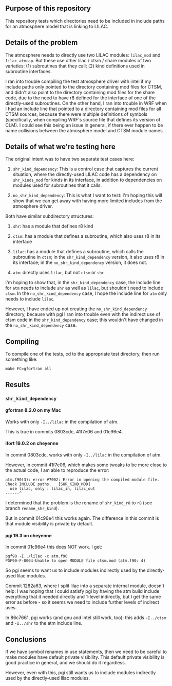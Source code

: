 ## Purpose of this repository

This repository tests which directories need to be included in include
paths for an atmosphere model that is linking to LILAC.

## Details of the problem

The atmosphere needs to directly use two LILAC modules: `lilac_mod` and
`lilac_atmcap`. But these use other lilac / ctsm / share modules of two
varieties: (1) subroutines that they call; (2) kind definitions used in
subroutine interfaces.

I ran into trouble compiling the test atmosphere driver with intel if my
include paths only pointed to the directory containing mod files for
CTSM, and didn't also point to the directory containing mod files for
the share code, due to the need to have r8 defined for the interface of
one of the directly-used subroutines. On the other hand, I ran into
trouble in WRF when I had an include line that pointed to a directory
containing mod files for all CTSM sources, because there were multiple
definitions of symbols (specifically, when compiling WRF's source file
that defines its version of CLM). I could see this being an issue in
general, if there ever happen to be name collisions between the
atmosphere model and CTSM module names.

## Details of what we're testing here

The original intent was to have two separate test cases here:

1. `shr_kind_dependency`: This is a control case that captures the
   current situation, where the directly-used LILAC code has a
   dependency on `shr_kinds_mod` for kinds in its interface, in addition
   to dependencies on modules used for subroutines that it calls.
   
2. `no_shr_kind_dependency`: This is what I want to test: I'm hoping
   this will show that we can get away with having more limited includes
   from the atmosphere driver.
   
Both have similar subdirectory structures:

1. `shr`: has a module that defines r8 kind

2. `ctsm`: has a module that defines a subroutine, which also uses r8 in
   its interface
   
3. `lilac`: has a module that defines a subroutine, which calls the
   subroutine in `ctsm`; in the `shr_kind_dependency` version, it also
   uses r8 in its interface; in the `no_shr_kind_dependency` version, it
   does not.
   
4. `atm`: directly uses `lilac`, but not `ctsm` or `shr`

I'm hoping to show that, in the `shr_kind_dependency` case, the include
line for `atm` needs to include `shr` as well as `lilac`, but shouldn't
need to include `ctsm`. In the `no_shr_kind_dependency` case, I hope the
include line for `atm` only needs to include `lilac`.

However, I have ended up not creating the `no_shr_kind_dependency`
directory, because with pgi I ran into trouble even with the indirect
use of ctsm code in the `shr_kind_dependency` case; this wouldn't have
changed in the `no_shr_kind_dependency` case.

## Compiling

To compile one of the tests, cd to the appropriate test directory, then
run something like:

`make FC=gfortran all`

## Results

### `shr_kind_dependency`

#### gfortran 8.2.0 on my Mac

Works with only `-I../lilac` in the compilation of atm.

This is true in commits 0803cdc, 41f7e06 and 01c96e4.

#### ifort 19.0.2 on cheyenne

In commit 0803cdc, works with only `-I../lilac` in the compilation of
atm.

However, in commit 41f7e06, which makes some tweaks to be more close to
the actual code, I am able to reproduce the error:

```
atm.f90(3): error #7002: Error in opening the compiled module file.  Check INCLUDE paths.   [SHR_KIND_MOD]
  use lilac, only : lilac_in, lilac_out
------^
```

I determined that the problem is the rename of `shr_kind_r8` to `r8`
(see branch `rename_shr_kind`).

But in commit 01c96e4 this works again. The difference in this commit
is that module visibility is private by default.

#### pgi 19.3 on cheyenne

In commit 01c96e4 this does NOT work. I get:

```
pgf90 -I../lilac -c atm.f90
PGF90-F-0004-Unable to open MODULE file ctsm.mod (atm.f90: 4)
```

So pgi seems to want us to include modules indirectly used by the
directly-used lilac modules.

Commit 1282a63, where I split lilac into a separate internal module,
doesn't help: I was hoping that I could satisfy pgi by having the atm
build include everything that it needed directly and 1-level indirectly,
but I get the same error as before - so it seems we need to include
further levels of indirect uses.

In 86c7661, pgi works (and gnu and intel still work, too): this adds
`-I../ctsm` and `-I../shr` to the atm include line.

## Conclusions

If we have symbol renames in use statements, then we need to be careful
to make modules have default private visibility. This default private
visibility is good practice in general, and we should do it regardless.

However, even with this, pgi still wants us to include modules
indirectly used by the directly-used lilac modules.
